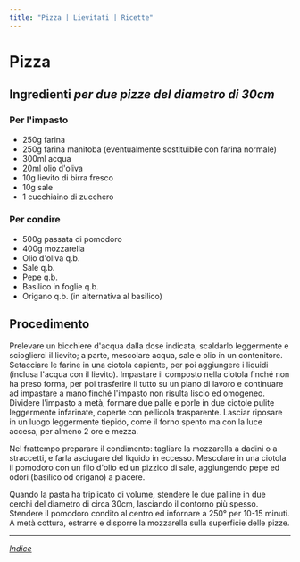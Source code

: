 ```yaml
---
title: "Pizza | Lievitati | Ricette"
---
```

# Pizza

## Ingredienti *per due pizze del diametro di 30cm*

### Per l'impasto

- 250g farina
- 250g farina manitoba (eventualmente sostituibile con farina normale)
- 300ml acqua
- 20ml olio d'oliva
- 10g lievito di birra fresco
- 10g sale
- 1 cucchiaino di zucchero

### Per condire

- 500g passata di pomodoro
- 400g mozzarella
- Olio d'oliva q.b.
- Sale q.b.
- Pepe q.b.
- Basilico in foglie q.b.
- Origano q.b. (in alternativa al basilico)

## Procedimento

Prelevare un bicchiere d'acqua dalla dose indicata, scaldarlo leggermente e scioglierci il lievito; a parte, mescolare acqua, sale e olio in un contenitore. Setacciare le farine in una ciotola capiente, per poi aggiungere i liquidi (inclusa l'acqua con il lievito). Impastare il composto nella ciotola finché non ha preso forma, per poi trasferire il tutto su un piano di lavoro e continuare ad impastare a mano finché l'impasto non risulta liscio ed omogeneo. Dividere l'impasto a metà, formare due palle e porle in due ciotole pulite leggermente infarinate, coperte con pellicola trasparente. Lasciar riposare in un luogo leggermente tiepido, come il forno spento ma con la luce accesa, per almeno 2 ore e mezza.

Nel frattempo preparare il condimento: tagliare la mozzarella a dadini o a straccetti, e farla asciugare del liquido in eccesso. Mescolare in una ciotola il pomodoro con un filo d'olio ed un pizzico di sale, aggiungendo pepe ed odori (basilico od origano) a piacere.

Quando la pasta ha triplicato di volume, stendere le due palline in due cerchi del diametro di circa 30cm, lasciando il contorno più spesso. Stendere il pomodoro condito al centro ed infornare a 250° per 10-15 minuti. A metà cottura, estrarre e disporre la mozzarella sulla superficie delle pizze.

***

*[Indice](../Readme.md)*
